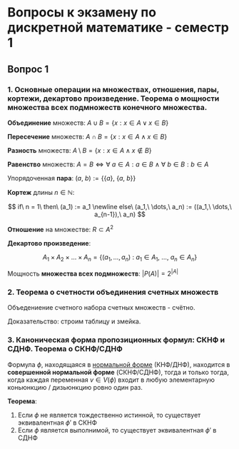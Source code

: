 # Вопросы к экзамену по дискретной математике - семестр 1

## Вопрос 1

### 1. Основные операции на множествах, отношения, пары, кортежи, декартово произведение. Теорема о мощности множества всех подмножеств конечного множества.

**Объединение** множеств:  $A \cup B = \{x : x \in A \lor x \in B\}$

**Пересечение** множеств:  $A \cap B = \{x : x \in A \land x \in B\}$

**Разность** множеств:  $A \setminus B = \{x : x \in A \land x \notin B\}$

**Равенство** множеств:  $A = B \iff \forall \  a \in A : a \in B \ \land \  \forall \ b \in B : b \in A$

Упорядоченная **пара**:  $(a,\ b) := \{\{a\},\ \{a,\ b\}\}$

**Кортеж** длины $n\in\mathbb{N}$:

$$
if\ n = 1\ then\ (a_1) := a_1 \newline else\ (a_1,\ \dots,\ a_n) := ((a_1,\ \dots,\ a_{n-1}),\ a_n)
$$

**Отношение** на множестве:  $R \subset A ^2$

**Декартово произведение**:

$$
A_1 \times A_2 \times \dots \times A_n = \{(a_1, \dots, a_n)\ :\ a_1 \in A_1,\ \dots,\ a_n \in A_n\}
$$

Мощность **множества всех подмножеств**:  $|P(A)| = 2^{|A|}$

### 2. Теорема о счетности объединения счетных множеств

Объедениение счетного набора счетных множеств - счётно.

Доказательство: строим таблицу и змейка.

### 3. Каноническая форма пропозиционных формул: СКНФ и СДНФ. Теорема о СКНФ/СДНФ

Формула $\phi$, находящаяся в [нормальной форме](https://www.notion.so/bc0b94ea7d924f1d83a024b2909d65f4?pvs=21) (КНФ/ДНФ), находится в **совершенной нормальной форме** (CКНФ/CДНФ), тогда и только тогда, когда каждая переменная $v \in V(\phi)$ входит в любую элементарную коньюнкцию / дизьюнкцию ровно один раз.

**Теорема**:  

1. Если $\phi$ не является тождественно истинной, то существует эквивалентная $\phi'$ в СКНФ
2. Если $\phi$ является выполнимой, то существует эквивалентная $\phi'$ в СДНФ

